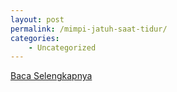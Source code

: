 ```yaml
---
layout: post
permalink: /mimpi-jatuh-saat-tidur/
categories:
    - Uncategorized
---
```


[Baca Selengkapnya](/06)